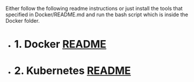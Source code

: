  Either follow the following readme instructions or just install the tools that specified in Docker/README.md and run the bash script which is inside the Docker folder.
 
 
 - # 1. Docker     [README](https://bag.org.tr/proje/bulutzincir/bulut-zincir/tree/master/Docker)
 
 - # 2. Kubernetes [README](https://bag.org.tr/proje/bulutzincir/bulut-zincir/tree/master/Kubernetes)
